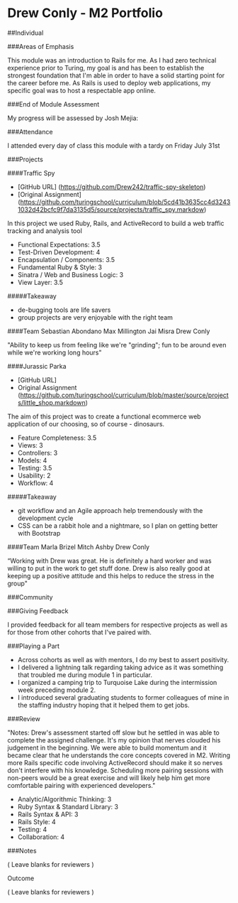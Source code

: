 # Drew Conly - M2 Portfolio

##Individual

###Areas of Emphasis

This module was an introduction to Rails for me. As I had zero technical
experience prior to Turing, my goal is and has been to establish the strongest
foundation that I'm able in order to have a solid starting point for the career
before me. As Rails is used to deploy web applications, my specific goal was to
host a respectable app online.

###End of Module Assessment

My progress will be assessed by Josh Mejia:

###Attendance

I attended every day of class this module with a tardy on Friday July 31st

###Projects

####Traffic Spy

* [GitHub URL] (https://github.com/Drew242/traffic-spy-skeleton)
* [Original Assignment] (https://github.com/turingschool/curriculum/blob/5cd41b3635cc4d32431032d42bcfc9f7da3135d5/source/projects/traffic_spy.markdow)

In this project we used Ruby, Rails, and ActiveRecord to build a web traffic
tracking and analysis tool

*  Functional Expectations: 3.5
*  Test-Driven Development: 4
*  Encapsulation / Components: 3.5
*  Fundamental Ruby & Style: 3
*  Sinatra / Web and Business Logic: 3
*  View Layer: 3.5

#####Takeaway
* de-bugging tools are life savers
* group projects are very enjoyable with the right team

####Team
  Sebastian Abondano
  Max Millington
  Jai Misra
  Drew Conly

"Ability to keep us from feeling like we're "grinding"; fun to be around even
while we're working long hours"

####Jurassic Parka

* [GitHub URL]
* Original Assignment
(https://github.com/turingschool/curriculum/blob/master/source/projects/little_shop.markdown)

The aim of this project was to create a functional ecommerce web application of
our choosing, so of course - dinosaurs.

* Feature Completeness: 3.5
* Views: 3
* Controllers: 3
* Models: 4
* Testing: 3.5
* Usability: 2
* Workflow: 4

#####Takeaway
* git workflow and an Agile approach help tremendously with the development cycle
* CSS can be a rabbit hole and a nightmare, so I plan on getting better with Bootstrap

####Team
  Marla Brizel
  Mitch Ashby
  Drew Conly

“Working with Drew was great. He is definitely a hard worker and was willing to
put in the work to get stuff done. Drew is also really good at keeping up a
positive attitude and this helps to reduce the stress in the group"

###Community

###Giving Feedback

I provided feedback for all team members for respective projects as well as for
those from other cohorts that I've paired with.

###Playing a Part

* Across cohorts as well as with mentors, I do my best to assert positivity.
* I delivered a lightning talk regarding taking advice as it was something that
  troubled me during module 1 in particular.
* I organized a camping trip to Turquoise Lake during the intermission week
  preceding module 2.
* I introduced several graduating students to former colleagues of mine in the
  staffing industry hoping that it helped them to get jobs.

###Review

"Notes: Drew's assessment started off slow but he settled in was able to
complete the assigned challenge. It's my opinion that nerves clouded his
judgement in the beginning. We were able to build momentum and it became clear
that he understands the core concepts covered in M2. Writing more Rails specific
code involving ActiveRecord should make it so nerves don't interfere with his
knowledge. Scheduling more pairing sessions with non-peers would be a great
exercise and will likely help him get more comfortable pairing with experienced
developers."

* Analytic/Algorithmic Thinking: 3
* Ruby Syntax & Standard Library: 3
* Rails Syntax & API: 3
* Rails Style: 4
* Testing: 4
* Collaboration: 4

###Notes

( Leave blanks for reviewers )

Outcome

( Leave blanks for reviewers )
